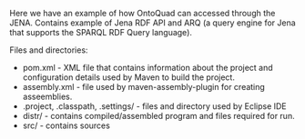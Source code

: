 Here we have an example of how OntoQuad can accessed through the JENA. Contains example of Jena RDF API and ARQ (a query engine for Jena that supports the SPARQL RDF Query language).

Files and directories:
* pom.xml - XML file that contains information about the project and configuration details used by Maven to build the project.
* assembly.xml - file used by maven-assembly-plugin for creating asseemblies.
* .project, .classpath, .settings/ - files and directory used by Eclipse IDE
* distr/ - contains compiled/assembled program and files required for run.
* src/ - contains sources
